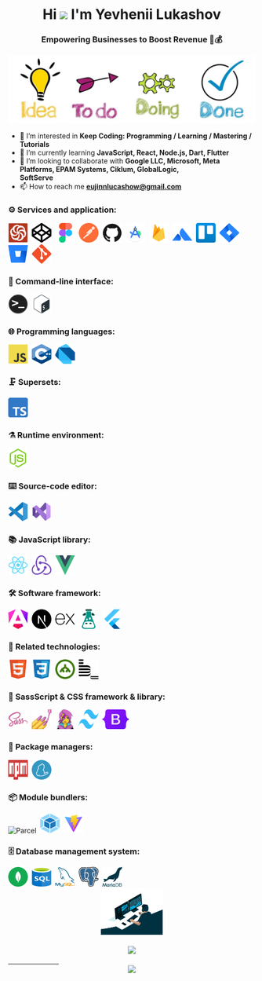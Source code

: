 <h1 align="center">Hi <img src="https://raw.githubusercontent.com/MartinHeinz/MartinHeinz/master/wave.gif"  width="32px"> I'm Yevhenii Lukashov</h1>
<h3 align="center">Empowering Businesses to Boost Revenue 🚀💰</h3>
<img src="https://github.com/EuJinnLucaShow/EuJinnLucaShow/blob/main/sections.jpg">
  
- 👀 I’m interested in **Keep Coding: Programming / Learning / Mastering / Tutorials**
- 🌱 I’m currently learning **JavaScript, React, Node.js, Dart, Flutter**
- 💞️ I’m looking to collaborate with **Google LLC, Microsoft, Meta Platforms, EPAM Systems, Ciklum, GlobalLogic, 	
SoftServe**
- 📫 How to reach me **eujinnlucashow@gmail.com**

### ⚙️ Services and application:

<div>
<img src="https://github.com/EuJinnLucaShow/EuJinnLucaShow/blob/main/img/codewars-original.svg" title="Codewars" alt="Codewars" width="40" height="40"/>&nbsp;
<img src="https://github.com/EuJinnLucaShow/EuJinnLucaShow/blob/main/img/codepen-plain.svg" title="CodePen" alt="CodePen" width="40" height="40"/>&nbsp;  
<img src="https://github.com/EuJinnLucaShow/EuJinnLucaShow/blob/main/img/figma-original.svg" title="Figma" alt="Figma" width="40" height="40"/>&nbsp;
<img src="https://github.com/EuJinnLucaShow/EuJinnLucaShow/blob/main/img/postman.svg" title="Postman" alt="Postman" width="40" height="40"/>&nbsp;
<img src="https://github.com/EuJinnLucaShow/EuJinnLucaShow/blob/main/img/github-original.svg" title="GitHub" alt="GitHub" width="40" height="40"/>&nbsp;
<img src="https://github.com/EuJinnLucaShow/EuJinnLucaShow/blob/main/img/Android_Studio_icon_(2023).svg" title="Android Studio" \*\*alt="Android Studio" width="40" height="40"/>&nbsp;
<img src="https://github.com/EuJinnLucaShow/EuJinnLucaShow/blob/main/img/firebase.svg" title="Firebase" alt="Firebase" width="40" height="40"/>&nbsp;  
<img src="https://github.com/EuJinnLucaShow/EuJinnLucaShow/blob/main/img/Atlassian.svg" title="Atlassian" alt="Atlassian" width="40" height="40"/>&nbsp;
<img src="https://github.com/EuJinnLucaShow/EuJinnLucaShow/blob/main/img/trello.svg" title="Trello" alt="Trello" width="40" height="40"/>&nbsp;
<img src="https://github.com/EuJinnLucaShow/EuJinnLucaShow/blob/main/img/Jira.svg" title="Jira" alt="Jira" width="40" height="40"/>&nbsp;
<img src="https://github.com/EuJinnLucaShow/EuJinnLucaShow/blob/main/img/Bitbucket.svg" title="Bitbucket" alt="Bitbucket" width="40" height="40"/>&nbsp;
<img src="https://github.com/EuJinnLucaShow/EuJinnLucaShow/blob/main/img/git-original.svg" title="Git" \*\*alt="Git" width="40" height="40"/>&nbsp;
</div>

### 📄 Command-line interface:

<div>
 <img src="https://github.com/EuJinnLucaShow/EuJinnLucaShow/blob/main/img/terminal.png" title="Terminal" alt="Terminal" width="40" height="40"/>&nbsp;
<img src="https://github.com/EuJinnLucaShow/EuJinnLucaShow/blob/main/img/bash-original.svg" title="Bash" alt="Bash" width="40" height="40"/>&nbsp;
</div>

### 🌐 Programming languages:

<div>
  <img src="https://github.com/EuJinnLucaShow/EuJinnLucaShow/blob/main/img/javascript-original.svg" title="JavaScript" alt="JavaScript" width="40" height="40"/>&nbsp;
  <img src="https://github.com/EuJinnLucaShow/EuJinnLucaShow/blob/main/img/C++.svg" title="C++" alt="C++" width="40" height="40"/>&nbsp;
    <img src="https://github.com/EuJinnLucaShow/EuJinnLucaShow/blob/main/img/Dart.svg" title="Dart" alt="Dart" width="40" height="40"/>&nbsp;
</div>

### 🗜️ Supersets:

<div>
  <img src="https://github.com/EuJinnLucaShow/EuJinnLucaShow/blob/main/img/Typescript_logo_2020.svg" title="TypeScript" alt="TypeScript" width="40" height="40"/>&nbsp;
</div>

### ⚗️ Runtime environment:

<div>
 <img src="https://github.com/EuJinnLucaShow/EuJinnLucaShow/blob/main/img/nodejs-original.svg" title="NodeJS" alt="NodeJS" width="40" height="40"/>&nbsp; 
</div>

### :keyboard: Source-code editor:

<div>
   <img src="https://github.com/EuJinnLucaShow/EuJinnLucaShow/blob/main/img/vscode-original.svg" title="Visual Studio Code" alt="Visual Studio Code" width="40" height="40"/>&nbsp;
  <img src="https://github.com/EuJinnLucaShow/EuJinnLucaShow/blob/main/img/Visual_Studio_Icon_2022.svg" title="Microsoft Visual Studio" alt="Microsoft Visual Studio" width="40" height="40"/>&nbsp;
</div>

### 📚 JavaScript library:

<div>
<img src="https://github.com/EuJinnLucaShow/EuJinnLucaShow/blob/main/img/react-original.svg" title="React" alt="React" width="40" height="40"/>&nbsp;
<img src="https://github.com/EuJinnLucaShow/EuJinnLucaShow/blob/main/img/redux.svg" title="Redux" alt="Redux" width="40" height="40"/>&nbsp;
<img src="https://github.com/EuJinnLucaShow/EuJinnLucaShow/blob/main/img/Vue.js.svg" title="Vue.js" alt="Vue.js" width="40" height="40"/>&nbsp;
</div>

### :hammer_and_wrench: Software framework:

<div>
  <img src="https://github.com/EuJinnLucaShow/EuJinnLucaShow/blob/main/img/angular.svg" title="Angular" alt="Angular" width="40" height="40"/>&nbsp;
<img src="https://github.com/EuJinnLucaShow/EuJinnLucaShow/blob/main/img/next-js.svg" title="Next.js" alt="Next.js" width="40" height="40"/>&nbsp;
<img src="https://github.com/EuJinnLucaShow/EuJinnLucaShow/blob/main/img/expressjs.svg" title="Express.js" alt="Express.js" width="40" height="40"/>&nbsp;
<img src="https://github.com/EuJinnLucaShow/EuJinnLucaShow/blob/main/img/i18next.svg" title="i18next" alt="i18next" width="40" height="40"/>&nbsp;
<img src="https://github.com/EuJinnLucaShow/EuJinnLucaShow/blob/main/img/flutter.svg" title="Flutter" alt="Flutter" width="40" height="40"/>&nbsp;
</div>

### :memo: Related technologies:

<div>
  <img src="https://github.com/EuJinnLucaShow/EuJinnLucaShow/blob/main/img/html5-original.svg" title="HTML5" alt="HTML5" width="40" height="40"/>&nbsp;
  <img src="https://github.com/EuJinnLucaShow/EuJinnLucaShow/blob/main/img/css3-original.svg" title="CSS3" alt="CSS" width="40" height="40"/>&nbsp;
    <img src="https://github.com/EuJinnLucaShow/EuJinnLucaShow/blob/main/img/DOM.svg" title="Document Object Model (DOM)" alt="Document Object Model (DOM)" width="40" height="40"/>&nbsp;
  <img src="https://github.com/EuJinnLucaShow/EuJinnLucaShow/blob/main/img/bem-original.svg" title="methodology BEM" alt="methodology BEM" width="40" height="40"/>&nbsp;
</div>

### 💅 SassScript & CSS framework & library:

<div>
  <img src="https://github.com/EuJinnLucaShow/EuJinnLucaShow/blob/main/img/sass-original.svg" title="Sass" alt="Sass" width="40" height="40"/>&nbsp;
    <img src="https://github.com/EuJinnLucaShow/EuJinnLucaShow/blob/main/img/styled-components.png" title="styled-components" alt="styled-components" width="40" height="40"/>&nbsp;
  <img src="https://github.com/EuJinnLucaShow/EuJinnLucaShow/blob/main/img/emotion.png" title="emotion/css" alt="emotion/css" width="40" height="40"/>&nbsp;
   <img src="https://github.com/EuJinnLucaShow/EuJinnLucaShow/blob/main/img/tailwindcss.svg" title="TailwindCSS" alt="TailwindCSS" width="40" height="40"/>&nbsp; 
      <img src="https://github.com/EuJinnLucaShow/EuJinnLucaShow/blob/main/img/Bootstrap_logo.svg" title="Bootstrap" alt="Bootstrap" width="54" height="40"/>&nbsp;
</div>

### 🧰 Package managers:

<div>
  <img src="https://github.com/EuJinnLucaShow/EuJinnLucaShow/blob/main/img/npm.svg" title="npm" alt="npm" width="40" height="40"/>&nbsp;
  <img src="https://github.com/EuJinnLucaShow/EuJinnLucaShow/blob/main/img/yarn.svg" title="Yarn" alt="Yarn" width="40" height="40"/>&nbsp;
</div>

### :package: Module bundlers:

<div>
  <img src="https://github.com/EuJinnLucaShow/EuJinnLucaShow/blob/main/img/parsel.avif" title="Parcel" alt="Parcel" width="50" height="40"/>&nbsp;
  <img src="https://github.com/EuJinnLucaShow/EuJinnLucaShow/blob/main/img/webpack.svg" title="Webpack" alt="Webpack" width="40" height="40"/>&nbsp;
  <img src="https://github.com/EuJinnLucaShow/EuJinnLucaShow/blob/main/img/vite.svg" title="Vite" alt="Vite" width="40" height="40"/>&nbsp;
</div>

### 🗄️ Database management system:

<div>
<img src="https://github.com/EuJinnLucaShow/EuJinnLucaShow/blob/main/img/mongodb.svg" title="MongoDB" alt="MongoDB" width="40" height="40"/>&nbsp;
<img src="https://github.com/EuJinnLucaShow/EuJinnLucaShow/blob/main/img/sql.svg" title="SQL" alt="SQL" width="40" height="40"/>&nbsp;
<img src="https://github.com/EuJinnLucaShow/EuJinnLucaShow/blob/main/img/mysql.png" title="MySQL" alt="MySQL" width="40" height="40"/>&nbsp;
<img src="https://github.com/EuJinnLucaShow/EuJinnLucaShow/blob/main/img/Postgresql.svg" title="PostgreSQL" alt="PostgreSQL" width="40" height="40"/>&nbsp;  
 <img src="https://github.com/EuJinnLucaShow/EuJinnLucaShow/blob/main/img/mariadb.svg" title="MariaDB" alt="MariaDB" width="40" height="40"/>&nbsp;
</div>

<div align="center">
  <img src="https://github.com/EuJinnLucaShow/EuJinnLucaShow/blob/main/img/deweloper.gif" width ="25%"/> 
  </div>
       ㅤㅤㅤㅤ
    <div align="center">  
  <a href="https://www.codewars.com/users/EuJinnLucaShow"><img src="https://www.codewars.com/users/EuJinnLucaShow/badges/large">
  </div>
   ㅤㅤㅤㅤㅤㅤㅤㅤ
<div align="center">
<a href="https://u8views.com/github/EuJinnLucaShow"><img src="https://u8views.com/api/v1/github/profiles/115802889/views/day-week-month-total-count.svg"></a>
</div>
